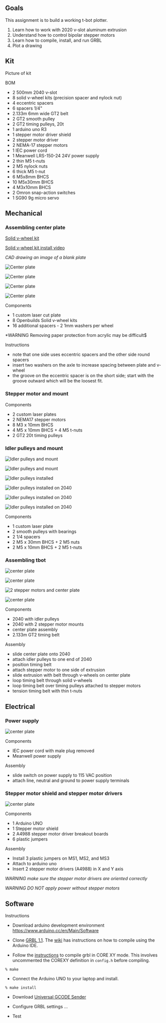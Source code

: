 ## Goals

This assignment is to build a working t-bot plotter.

1. Learn how to work with 2020 v-slot aluminum extrusion
2. Understand how to control bipolar stepper motors
3. Learn how to compile, install, and run GRBL
4. Plot a drawing

## Kit

Picture of kit

BOM
- 2 500mm 2040 v-slot
- 8 solid v-wheel kits (precision spacer and nylock nut)
- 4 eccentric spacers
- 6 spacers 1/4"
- 2.133m 6mm wide GT2 belt
- 2 GT2 smooth pulley
- 2 GT2 timing pulleys, 20t
- 1 arduino uno R3
- 1 stepper motor driver shield	
- 2 stepper motor driver
- 2 NEMA-17 stepper motors
- 1 IEC power cord
- 1 Meanwell LRS-150-24 24V power supply
- 2 thin M5 t-nuts
- 2 M5 nylock nuts
- 6 thick M5 t-nut
- 6 M5x8mm BHCS	
- 10 M5x30mm BHCS
- 4 M3x10mm BHCS 
- 2 Omron snap-action switches
- 1 SG90 9g micro servo

## Mechanical


### Assembling center plate

[Solid v-wheel kit](https://openbuildspartstore.com/solid-v-wheel-kit/)

[Solid v-wheel kit install video](https://www.youtube.com/watch?v=YtkGiLg2edk)

*CAD drawing an image of a blank plate*

![Center plate](images/center1.jpg)

![Center plate](images/center2.jpg)

![Center plate](images/center3.jpg)

![Center plate](images/center4.jpg)

Components
- 1 custom laser cut plate
- 8 Openbuilds Solid v-wheel kits
- 16 additional spacers - 2 1mm washers per wheel

*WARNING Removing paper protection from acrylic may be difficult$

Instructions
- note that one side uses eccentric spacers and the other side round spacers
- insert two washers on the axle to increase spacing between plate and v-wheel
- the groove on the eccentric spacer is on the short side; 
start with the groove outward which will be the loosest fit.

### Stepper motor and mount

Components
- 2 custom laser plates
- 2 NEMA17 stepper motors
- 8 M3 x 10mm BHCS 
- 4 M5 x 10mm BHCS + 4 M5 t-nuts
- 2 GT2 20t timing pulleys

### Idler pulleys and mount

![Idler pulleys and mount](images/idler.mount1.jpg)

![Idler pulleys and mount](images/idler.mount2.jpg)

![Idler pulleys installed](images/idler.installed1.jpg)

![Idler pulleys installed on 2040](images/idler.2040a.jpg)

![Idler pulleys installed on 2040](images/idler.2040b.jpg)

![Idler pulleys installed on 2040](images/idler.2040c.jpg)

Components
- 1 custom laser plate
- 2 smooth pulleys with bearings
- 2 1/4 spacers
- 2 M5 x 30mm BHCS + 2 M5 nuts
- 2 M5 x 10mm BHCS + 2 M5 t-nuts

### Assembling tbot

![center plate](images/stepper.center1.jpg)

![center plate](images/stepper.center2.jpg)

![2 stepper motors and center plate](images/center.stepper.jpg)

![center plate](images/tbot1.jpg)

Components
- 2040 with idler pulleys
- 2040 with 2 stepper motor mounts
- center plate assembly
- 2.133m GT2 timing belt

Assembly
- slide center plate onto 2040
- attach idler pulleys to one end of 2040
- position timing belt
- attach stepper motor to one side of extrusion
- slide extrusion with belt through v-wheels on center plate
- loop timing belt through solid v-wheels
- loop timing belt over timing pulleys attached to stepper motors
- tension timing belt with thin t-nuts

## Electrical

### Power supply

![center plate](images/power.supply.jpg)

Components
- IEC power cord with male plug removed
- Meanwell power supply

Assembly
- slide switch on power supply to 115 VAC position
- attach line, neutral and ground to power supply terminals

### Stepper motor shield and stepper motor drivers

![center plate](images/arduino.jpg)

Components
- 1 Arduino UNO
- 1 Stepper motor shield
- 2 A4988 stepper motor driver breakout boards
- 6 plastic jumpers

Assembly
- Install 3 plastic jumpers on MS1, MS2, and MS3
- Attach to arduino uno
- Insert 2 stepper motor drivers (A4988) in X and Y axis

*WARNING make sure the stepper motor drivers are oriented correctly*

*WARNING DO NOT apply power without stepper motors*

## Software

Instructions

- Download arduino development environment
<https://www.arduino.cc/en/Main/Software>

- Clone [GRBL 1.1](https://github.com/gnea/grbl).
The [wiki](https://github.com/gnea/grbl/wiki)
has instructions on how to compile using the Arduino IDE.

- Follow the 
[instructions](https://github.com/grbl/grbl/issues/996)
to compile grbl in CORE XY mode.
This involves uncommented the COREXY definition in `config.h`
before compiling.
```
% make
```

- Connect the Arduino UNO to your laptop and install.

```
% make install
```

- Download [Universal GCODE Sender](<https://winder.github.io/ugs_website/>)

- Configure GRBL settings ...

- Test
